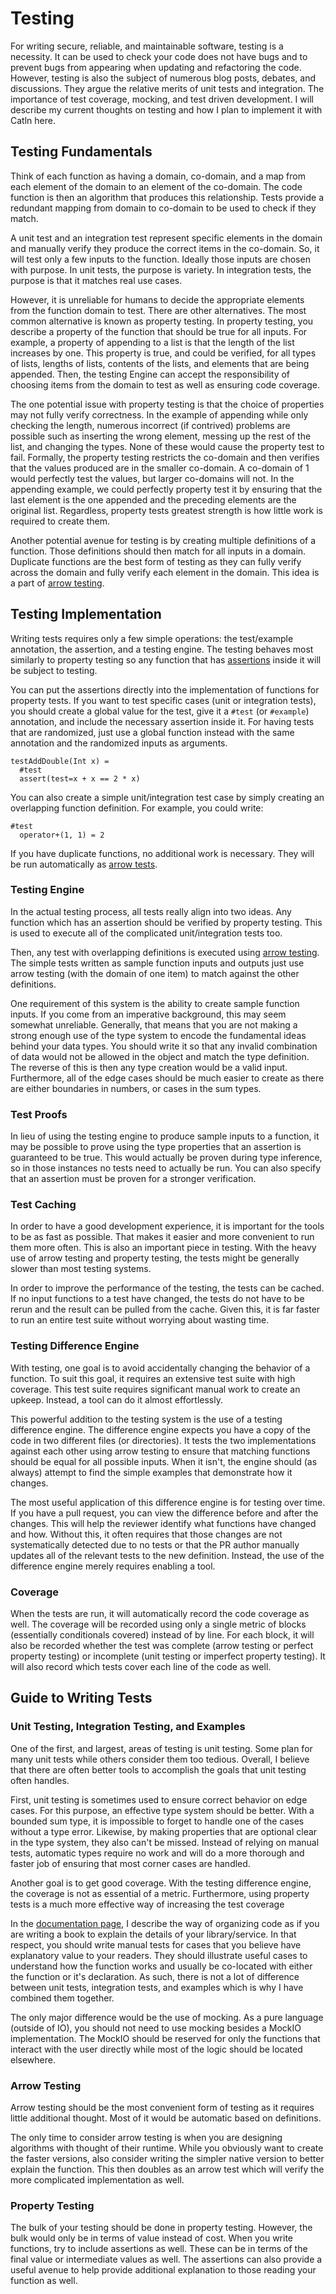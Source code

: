 # Testing

For writing secure, reliable, and maintainable software, testing is a necessity. It can be used to check your code does not have bugs and to prevent bugs from appearing when updating and refactoring the code. However, testing is also the subject of numerous blog posts, debates, and discussions. They argue the relative merits of unit tests and integration. The importance of test coverage, mocking, and test driven development. I will describe my current thoughts on testing and how I plan to implement it with Catln here.

## Testing Fundamentals

Think of each function as having a domain, co-domain, and a map from each element of the domain to an element of the co-domain. The code function is then an algorithm that produces this relationship. Tests provide a redundant mapping from domain to co-domain to be used to check if they match.

A unit test and an integration test represent specific elements in the domain and manually verify they produce the correct items in the co-domain. So, it will test only a few inputs to the function. Ideally those inputs are chosen with purpose. In unit tests, the purpose is variety. In integration tests, the purpose is that it matches real use cases.

However, it is unreliable for humans to decide the appropriate elements from the function domain to test. There are other alternatives. The most common alternative is known as property testing. In property testing, you describe a property of the function that should be true for all inputs. For example, a property of appending to a list is that the length of the list increases by one. This property is true, and could be verified, for all types of lists, lengths of lists, contents of the lists, and elements that are being appended. Then, the testing Engine can accept the responsibility of choosing items from the domain to test as well as ensuring code coverage.

The one potential issue with property testing is that the choice of properties may not fully verify correctness. In the example of appending while only checking the length, numerous incorrect (if contrived) problems are possible such as inserting the wrong element, messing up the rest of the list, and changing the types. None of these would cause the property test to fail. Formally, the property testing restricts the co-domain and then verifies that the values produced are in the smaller co-domain. A co-domain of 1 would perfectly test the values, but larger co-domains will not. In the appending example, we could perfectly property test it by ensuring that the last element is the one appended and the preceding elements are the original list. Regardless, property tests greatest strength is how little work is required to create them.

Another potential avenue for testing is by creating multiple definitions of a function. Those definitions should then match for all inputs in a domain. Duplicate functions are the best form of testing as they can fully verify across the domain and fully verify each element in the domain. This idea is a part of [arrow testing](arrowTesting.md).

## Testing Implementation

Writing tests requires only a few simple operations: the test/example annotation, the assertion, and a testing engine. The testing behaves most similarly to property testing so any function that has [assertions](assertions.md) inside it will be subject to testing.

You can put the assertions directly into the implementation of functions for property tests. If you want to test specific cases (unit or integration tests), you should create a global value for the test, give it a `#test` (or `#example`) annotation, and include the necessary assertion inside it. For having tests that are randomized, just use a global function instead with the same annotation and the randomized inputs as arguments.

```
testAddDouble(Int x) = 
  #test
  assert(test=x + x == 2 * x)
```

You can also create a simple unit/integration test case by simply creating an overlapping function definition. For example, you could write:
```
#test
  operator+(1, 1) = 2
```

If you have duplicate functions, no additional work is necessary. They will be run automatically as [arrow tests](arrowTesting.md).

### Testing Engine

In the actual testing process, all tests really align into two ideas. Any function which has an assertion should be verified by property testing. This is used to execute all of the complicated unit/integration tests too.

Then, any test with overlapping definitions is executed using [arrow testing](arrowTesting.md). The simple tests written as sample function inputs and outputs just use arrow testing (with the domain of one item) to match against the other definitions.

One requirement of this system is the ability to create sample function inputs. If you come from an imperative background, this may seem somewhat unreliable. Generally, that means that you are not making a strong enough use of the type system to encode the fundamental ideas behind your data types. You should write it so that any invalid combination of data would not be allowed in the object and match the type definition. The reverse of this is then any type creation would be a valid input. Furthermore, all of the edge cases should be much easier to create as there are either boundaries in numbers, or cases in the sum types.

### Test Proofs

In lieu of using the testing engine to produce sample inputs to a function, it may be possible to prove using the type properties that an assertion is guaranteed to be true. This would actually be proven during type inference, so in those instances no tests need to actually be run. You can also specify that an assertion must be proven for a stronger verification.

### Test Caching

In order to have a good development experience, it is important for the tools to be as fast as possible. That makes it easier and more convenient to run them more often. This is also an important piece in testing. With the heavy use of arrow testing and property testing, the tests might be generally slower than most testing systems.

In order to improve the performance of the testing, the tests can be cached. If no input functions to a test have changed, the tests do not have to be rerun and the result can be pulled from the cache. Given this, it is far faster to run an entire test suite without worrying about wasting time.

### Testing Difference Engine

With testing, one goal is to avoid accidentally changing the behavior of a function. To suit this goal, it requires an extensive test suite with high coverage. This test suite requires significant manual work to create an upkeep. Instead, a tool can do it almost effortlessly.

This powerful addition to the testing system is the use of a testing difference engine. The difference engine expects you have a copy of the code in two different files (or directories). It tests the two implementations against each other using arrow testing to ensure that matching functions should be equal for all possible inputs. When it isn't, the engine should (as always) attempt to find the simple examples that demonstrate how it changes.

The most useful application of this difference engine is for testing over time. If you have a pull request, you can view the difference before and after the changes. This will help the reviewer identify what functions have changed and how. Without this, it often requires that those changes are not systematically detected due to no tests or that the PR author manually updates all of the relevant tests to the new definition. Instead, the use of the difference engine merely requires enabling a tool.

### Coverage

When the tests are run, it will automatically record the code coverage as well. The coverage will be recorded using only a single metric of blocks (essentially conditionals covered) instead of by line. For each block, it will also be recorded whether the test was complete (arrow testing or perfect property testing) or incomplete (unit testing or imperfect property testing). It will also record which tests cover each line of the code as well.

## Guide to Writing Tests

### Unit Testing, Integration Testing, and Examples

One of the first, and largest, areas of testing is unit testing. Some plan for many unit tests while others consider them too tedious. Overall, I believe that there are often better tools to accomplish the goals that unit testing often handles.

First, unit testing is sometimes used to ensure correct behavior on edge cases. For this purpose, an effective type system should be better. With a bounded sum type, it is impossible to forget to handle one of the cases without a type error. Likewise, by making properties that are optional clear in the type system, they also can't be missed. Instead of relying on manual tests, automatic types require no work and will do a more thorough and faster job of ensuring that most corner cases are handled.

Another goal is to get good coverage. With the testing difference engine, the coverage is not as essential of a metric. Furthermore, using property tests is a much more effective way of increasing the test coverage

In the [documentation page](documentation.md), I describe the way of organizing code as if you are writing a book to explain the details of your library/service. In that respect, you should write manual tests for cases that you believe have explanatory value to your readers. They should illustrate useful cases to understand how the function works and usually be co-located with either the function or it's declaration. As such, there is not a lot of difference between unit tests, integration tests, and examples which is why I have combined them together.

The only major difference would be the use of mocking. As a pure language (outside of IO), you should not need to use mocking besides a MockIO implementation. The MockIO should be reserved for only the functions that interact with the user directly while most of the logic should be located elsewhere.

### Arrow Testing

Arrow testing should be the most convenient form of testing as it requires little additional thought. Most of it would be automatic based on definitions.

The only time to consider arrow testing is when you are designing algorithms with thought of their runtime. While you obviously want to create the faster versions, also consider writing the simpler native version to better explain the function. This then doubles as an arrow test which will verify the more complicated implementation as well.

### Property Testing

The bulk of your testing should be done in property testing. However, the bulk would only be in terms of value instead of cost. When you write functions, try to include assertions as well. These can be in terms of the final value or intermediate values as well. The assertions can also provide a useful avenue to help provide additional explanation to those reading your function as well.
